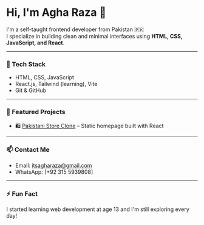 # Hi, I'm Agha Raza 👋

I'm a self-taught frontend developer from Pakistan 🇵🇰  
I specialize in building clean and minimal interfaces using **HTML, CSS, JavaScript, and React**.

---

### 🔧 Tech Stack
- HTML, CSS, JavaScript
- React.js, Tailwind (learning), Vite
- Git & GitHub

---

### 📂 Featured Projects
- 🛍️ [Pakistani Store Clone](https://github.com/itsagharaza/Pakistani-store-clone) – Static homepage built with React

---

### 📫 Contact Me
- Email: itsagharaza@gmail.com
- WhatsApp: [+92 315 5939808]

---

### ⚡ Fun Fact
I started learning web development at age 13 and I'm still exploring every day!
